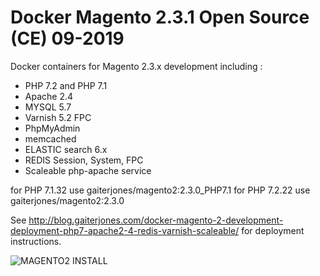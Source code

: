 # Docker Magento 2.3.1 Open Source (CE) 09-2019

Docker containers for Magento 2.3.x development including :

  - PHP 7.2 and PHP 7.1
  - Apache 2.4
  - MYSQL 5.7
  - Varnish 5.2 FPC  
  - PhpMyAdmin
  - memcached
  - ELASTIC search 6.x
  - REDIS Session, System, FPC
  - Scaleable php-apache service

for PHP 7.1.32 use gaiterjones/magento2:2.3.0_PHP7.1
for PHP 7.2.22 use gaiterjones/magento2:2.3.0

See http://blog.gaiterjones.com/docker-magento-2-development-deployment-php7-apache2-4-redis-varnish-scaleable/ for deployment instructions.

![MAGENTO2 INSTALL](http://blog.gaiterjones.com/dropbox/docker-install-magento2.gif)
